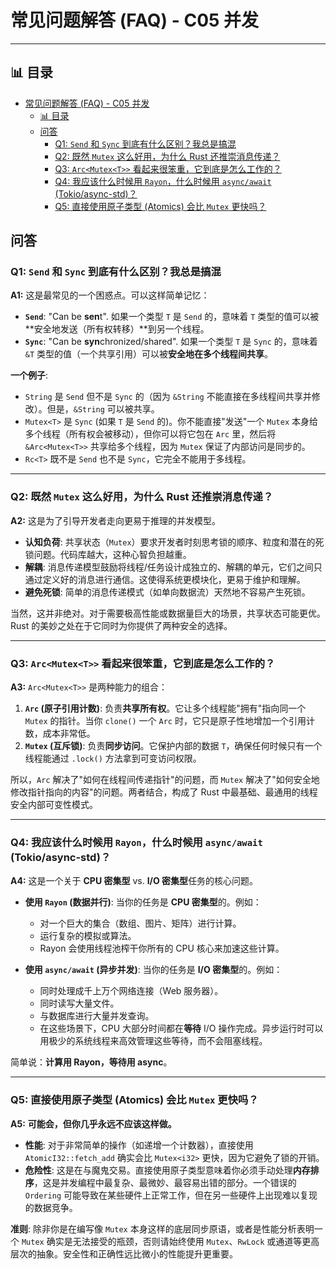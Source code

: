 ﻿# 常见问题解答 (FAQ) - C05 并发

---

## 📊 目录

- [常见问题解答 (FAQ) - C05 并发](#常见问题解答-faq---c05-并发)
  - [📊 目录](#-目录)
  - [问答](#问答)
    - [Q1: `Send` 和 `Sync` 到底有什么区别？我总是搞混](#q1-send-和-sync-到底有什么区别我总是搞混)
    - [Q2: 既然 `Mutex` 这么好用，为什么 Rust 还推崇消息传递？](#q2-既然-mutex-这么好用为什么-rust-还推崇消息传递)
    - [Q3: `Arc<Mutex<T>>` 看起来很笨重，它到底是怎么工作的？](#q3-arcmutext-看起来很笨重它到底是怎么工作的)
    - [Q4: 我应该什么时候用 `Rayon`，什么时候用 `async/await` (Tokio/async-std)？](#q4-我应该什么时候用-rayon什么时候用-asyncawait-tokioasync-std)
    - [Q5: 直接使用原子类型 (Atomics) 会比 `Mutex` 更快吗？](#q5-直接使用原子类型-atomics-会比-mutex-更快吗)

## 问答

### Q1: `Send` 和 `Sync` 到底有什么区别？我总是搞混

**A1:** 这是最常见的一个困惑点。可以这样简单记忆：

- **`Send`**: "Can be **sen**t". 如果一个类型 `T` 是 `Send` 的，意味着 `T` 类型的值可以被**安全地发送（所有权转移）**到另一个线程。
- **`Sync`**: "Can be **syn**chronized/shared". 如果一个类型 `T` 是 `Sync` 的，意味着 `&T` 类型的值（一个共享引用）可以被**安全地在多个线程间共享**。

**一个例子**:

- `String` 是 `Send` 但不是 `Sync` 的（因为 `&String` 不能直接在多线程间共享并修改）。但是，`&String` 可以被共享。
- `Mutex<T>` 是 `Sync` (如果 `T` 是 `Send` 的)。你不能直接"发送"一个 `Mutex` 本身给多个线程（所有权会被移动），但你可以将它包在 `Arc` 里，然后将 `&Arc<Mutex<T>>` 共享给多个线程，因为 `Mutex` 保证了内部访问是同步的。
- `Rc<T>` 既不是 `Send` 也不是 `Sync`，它完全不能用于多线程。

---

### Q2: 既然 `Mutex` 这么好用，为什么 Rust 还推崇消息传递？

**A2:** 这是为了引导开发者走向更易于推理的并发模型。

- **认知负荷**: 共享状态（`Mutex`）要求开发者时刻思考锁的顺序、粒度和潜在的死锁问题。代码库越大，这种心智负担越重。
- **解耦**: 消息传递模型鼓励将线程/任务设计成独立的、解耦的单元，它们之间只通过定义好的消息进行通信。这使得系统更模块化，更易于维护和理解。
- **避免死锁**: 简单的消息传递模式（如单向数据流）天然地不容易产生死锁。

当然，这并非绝对。对于需要极高性能或数据量巨大的场景，共享状态可能更优。Rust 的美妙之处在于它同时为你提供了两种安全的选择。

---

### Q3: `Arc<Mutex<T>>` 看起来很笨重，它到底是怎么工作的？

**A3:** `Arc<Mutex<T>>` 是两种能力的组合：

1. **`Arc` (原子引用计数)**: 负责**共享所有权**。它让多个线程能"拥有"指向同一个 `Mutex` 的指针。当你 `clone()` 一个 `Arc` 时，它只是原子性地增加一个引用计数，成本非常低。
2. **`Mutex` (互斥锁)**: 负责**同步访问**。它保护内部的数据 `T`，确保任何时候只有一个线程能通过 `.lock()` 方法拿到可变访问权限。

所以，`Arc` 解决了"如何在线程间传递指针"的问题，而 `Mutex` 解决了"如何安全地修改指针指向的内容"的问题。两者结合，构成了 Rust 中最基础、最通用的线程安全内部可变性模式。

---

### Q4: 我应该什么时候用 `Rayon`，什么时候用 `async/await` (Tokio/async-std)？

**A4:** 这是一个关于 **CPU 密集型** vs. **I/O 密集型**任务的核心问题。

- **使用 `Rayon` (数据并行)**: 当你的任务是 **CPU 密集型**的。例如：
  - 对一个巨大的集合（数组、图片、矩阵）进行计算。
  - 运行复杂的模拟或算法。
  - Rayon 会使用线程池榨干你所有的 CPU 核心来加速这些计算。

- **使用 `async/await` (异步并发)**: 当你的任务是 **I/O 密集型**的。例如：
  - 同时处理成千上万个网络连接（Web 服务器）。
  - 同时读写大量文件。
  - 与数据库进行大量并发查询。
  - 在这些场景下，CPU 大部分时间都在**等待** I/O 操作完成。异步运行时可以用极少的系统线程来高效管理这些等待，而不会阻塞线程。

简单说：**计算用 Rayon，等待用 async**。

---

### Q5: 直接使用原子类型 (Atomics) 会比 `Mutex` 更快吗？

**A5:** **可能会，但你几乎永远不应该这样做。**

- **性能**: 对于非常简单的操作（如递增一个计数器），直接使用 `AtomicI32::fetch_add` 确实会比 `Mutex<i32>` 更快，因为它避免了锁的开销。
- **危险性**: 这是在与魔鬼交易。直接使用原子类型意味着你必须手动处理**内存排序**，这是并发编程中最复杂、最微妙、最容易出错的部分。一个错误的 `Ordering` 可能导致在某些硬件上正常工作，但在另一些硬件上出现难以复现的数据竞争。

**准则**: 除非你是在编写像 `Mutex` 本身这样的底层同步原语，或者是性能分析表明一个 `Mutex` 确实是无法接受的瓶颈，否则请始终使用 `Mutex`、`RwLock` 或通道等更高层次的抽象。安全性和正确性远比微小的性能提升更重要。
